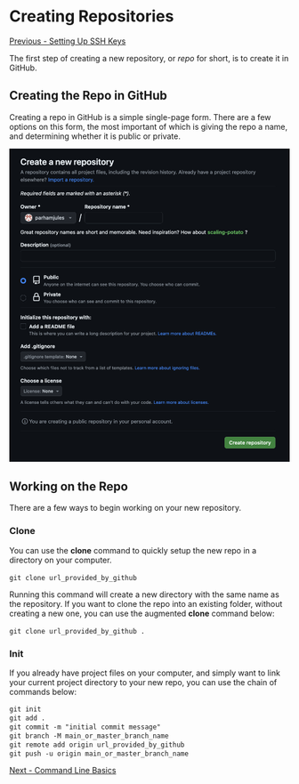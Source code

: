# Creating Repositories

[Previous - Setting Up SSH Keys](./ssh_key.md)

The first step of creating a new repository, or *repo* for short, is to
create it in GitHub.

## Creating the Repo in GitHub

Creating a repo in GitHub is a simple single-page form. There are a few options
on this form, the most important of which is giving the repo a name, and
determining whether it is public or private.

![New Repo Form in GitHub](../images/repo_1.png)

## Working on the Repo

There are a few ways to begin working on your new repository.

### Clone

You can use the **clone** command to quickly setup the new repo in a
directory on your computer.

`git clone url_provided_by_github`

Running this command will create a new directory with the same name as the
repository. If you want to clone the repo into an existing folder, without
creating a new one, you can use the augmented **clone** command below:

`git clone url_provided_by_github .`

### Init

If you already have project files on your computer, and simply want to link
your current project directory to your new repo, you can use the chain of
commands below:

```
git init
git add .
git commit -m "initial commit message"
git branch -M main_or_master_branch_name
git remote add origin url_provided_by_github
git push -u origin main_or_master_branch_name
```

[Next - Command Line Basics](./command_line_basics.md)
